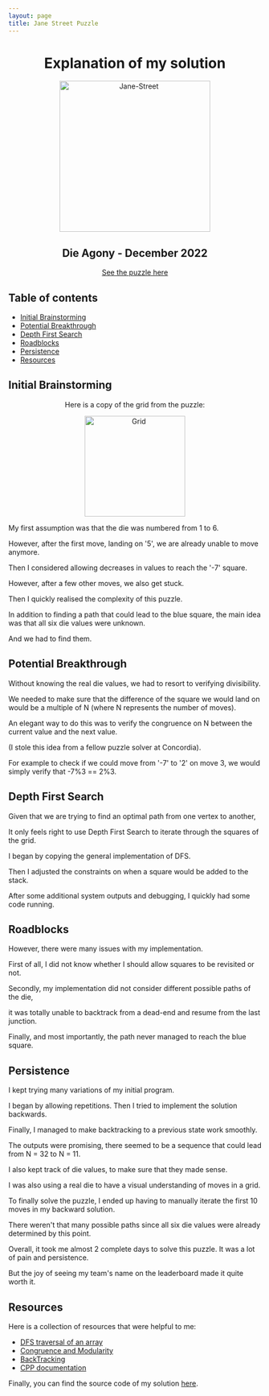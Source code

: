 ```yaml
---
layout: page
title: Jane Street Puzzle
---
```


<h1 align="center">
  Explanation of my solution
</h1>

<div align="center">
  <img width="300" alt="Jane-Street" src="https://user-images.githubusercontent.com/89562186/205675987-26634900-8be3-4c1f-94b3-bb04cbede0e6.png">
</div>

<h2 align="center">
  Die Agony - December 2022
</h2>

<p align="center">
  <a href="https://www.janestreet.com/puzzles/current-puzzle/">See the puzzle here</a> 
</p>

<h2 id="table-of-contents">Table of contents</h2>

- <a href="#brainstorming">Initial Brainstorming</a>
- <a href="#breakthrough">Potential Breakthrough</a>
- <a href="#DFS">Depth First Search</a>
- <a href="#block">Roadblocks</a>
- <a href="#persistence">Persistence</a>
- <a href="#sources">Resources</a>

<h2 id="brainstorming">Initial Brainstorming</h2>

<p align="center">
  Here is a copy of the grid from the puzzle: 
</p>

<div align="center">
  <img width="200" alt="Grid" src="https://user-images.githubusercontent.com/89562186/205823017-7d94fe9f-42b6-4d20-a8a6-a45493a639ab.png">
</div>

<p>
My first assumption was that the die was numbered from 1 to 6.

However, after the first move, landing on '5', we are already unable to move anymore.
</p>

<p>
Then I considered allowing decreases in values to reach the '-7' square. 
 
However, after a few other moves, we also get stuck. 
</p>

<p>
Then I quickly realised the complexity of this puzzle.

In addition to finding a path that could lead to the blue square, the main idea was that all six die values were unknown.

And we had to find them.
</p>

<h2 id="breakthrough">Potential Breakthrough</h2>

Without knowing the real die values, we had to resort to verifying divisibility. 

We needed to make sure that the difference of the square we would land on would be a multiple of N (where N represents the number of moves).

An elegant way to do this was to verify the congruence on N between the current value and the next value.

(I stole this idea from a fellow puzzle solver at Concordia).

For example to check if we could move from '-7' to '2' on move 3, we would simply verify that -7%3 == 2%3. 

<h2 id="DFS">Depth First Search</h2>

Given that we are trying to find an optimal path from one vertex to another,

It only feels right to use Depth First Search to iterate through the squares of the grid. 

I began by copying the general implementation of DFS. 

Then I adjusted the constraints on when a square would be added to the stack. 

After some additional system outputs and debugging, I quickly had some code running.

<h2 id="block">Roadblocks</h2>

However, there were many issues with my implementation.

First of all, I did not know whether I should allow squares to be revisited or not.

Secondly, my implementation did not consider different possible paths of the die, 

it was totally unable to backtrack from a dead-end and resume from the last junction.

Finally, and most importantly, the path never managed to reach the blue square.

<h2 id="persistence">Persistence</h2>

I kept trying many variations of my initial program.

I began by allowing repetitions. Then I tried to implement the solution backwards. 

Finally, I managed to make backtracking to a previous state work smoothly. 

The outputs were promising, there seemed to be a sequence that could lead from N = 32 to N = 11. 

I also kept track of die values, to make sure that they made sense.

I was also using a real die to have a visual understanding of moves in a grid. 

To finally solve the puzzle, I ended up having to manually iterate the first 10 moves in my backward solution.

There weren't that many possible paths since all six die values were already determined by this point. 

Overall, it took me almost 2 complete days to solve this puzzle. It was a lot of pain and persistence.

But the joy of seeing my team's name on the leaderboard made it quite worth it. 

<h2 id="sources"> Resources </h2>

Here is a collection of resources that were helpful to me:
- [DFS traversal of an array](https://www.geeksforgeeks.org/depth-first-traversal-dfs-on-a-2d-array/)
- [Congruence and Modularity](https://en.wikipedia.org/wiki/Modular_arithmetic)
- [BackTracking](https://crackfaang.medium.com/backtracking-with-c-91e3bfc56a21)
- [CPP documentation](https://en.cppreference.com/w/)

Finally, you can find the source code of my solution [here](https://github.com/Transurgeon/Euler-JaneStreet/tree/master/Jane-Street/Dec-2022).
